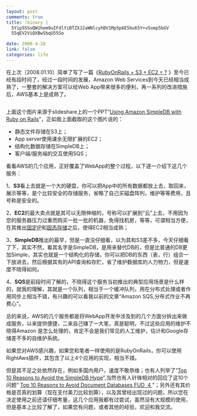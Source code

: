 ```yaml
--- 
layout: post
comments: true
title: !binary |
  5Yip55SoQW1hem9uIFdlYiBTZXJ2aWNlcyhBV1Mp5p6E5bu65Y+v5omp5bGV
  55qEV2ViQXBw5bqU55So

date: 2008-4-28
link: false
categories: life
---
```

<p>在上次（2008.01.10）简单了写了一篇《<a href="../../../?action=show&amp;id=188">RubyOnRails + S3 + EC2 = ?</a> 》至今已经有段时间了，经过一段时间的发展，Amazon Web Services到今天已经相当成熟了，一整套的解决方案可以给Web App带来很多的便利，再一系列的改进措施后，AWS基本上是成熟了。</p>
<p><img src="http://lh3.ggpht.com/iceskysl/SBV1lquzeiI/AAAAAAAACDI/o50yR_nOby4/s400/all.png" alt="" /></p>
<p>上面这个图片来源于slideshare上的一个PPT&ldquo;<a href="http://www.slideshare.net/martin.rehfeld/amazon-simple-db-07-feb-2008-rug-b/">Using Amazon SimpleDB with Ruby on Rails</a>&rdquo;，正如我上面截取的这个图片说的：</p>
<ul>
    <li>静态文件存储在S3上；</li>
    <li>App server使用课余无限扩展的EC2；</li>
    <li>结构化数据存储在SimpleDB上；</li>
    <li>客户端/服务端的交互使用SQS；</li>
</ul>
<p>看看AWS的几个应用，正好覆盖了WebApp的整个过程，以下逐一介绍下这几个服务：</p>
<p>1、<strong>S3</strong>看上去就是一个大的硬盘，你可以把App中的所有数据都放上去，取回来，展示等等，是个比较安全的存储服务，省略了自己买磁盘阵列，维护等等费用，且号称是安全的。</p>
<p>2、<strong>EC2</strong>的最大卖点就是其可以无限伸缩的，号称可以扩展到&ldquo;云&rdquo;上去，不用因为您的服务器压力过重而购买一批一批的机器，免得找机房，等等，可谓相当方便，在其推出<a href="http://iceskysl.1sters.com/?action=show&amp;id=241">固定IP</a>和<a href="http://iceskysl.1sters.com/?action=show&amp;id=255">固态存储</a>之后，使得EC2相当成熟；</p>
<p>3、<strong>SimpleDB</strong>推出的最早，但是一直没仔细看，以为其和S3差不多，今天仔细看了下，其实不然，看其名字是SimpleDB，是用来替代DB的，但是比普通的DB更加Simple，其实也就是一个结构化的存储，你可以把DB的东西（表，行）组合一下放进去，然后根据其有的API查询和存贮，省了维护数据库的人力物力，但是速度不晓得如何。</p>
<p>4、<strong>SQS</strong>是前段时间了解的，不晓得这个服务当初推出的典型应用场景是什么样的，就我的理解，其就是一个队列，相当于一个缓冲队列，用在分布式处理或者作用同步上相当不错，有兴趣的可以看我以前的文章&ldquo;Amazon SQS,分布式作业不再费心&rdquo;。</p>
<p>总的来说，AWS的几个服务都是将WebApp开发中涉及到的几个方面分拆出来做成服务，以来提供便捷，二来自己赚了一大笔，真是聪明，不过这些应用的维护不晓得Amazon 是怎么处理的，肯定不会是我们常见的人工维护，估计和Google存储差不多的自维护系统。</p>
<p>如果您对AWS感兴趣，如果您和笔者一样使用的是RubyOnRails，你可以使用RightAws插件，其包含了以上4个应用的实现，相当不错。</p>
<p>但是其不足之处依然存在，例如多国内用户，速度不敢恭维；也有人列举了&ldquo;<a href="http://www.ryanpark.org/2008/04/top-10-avoid-the-simpledb-hype.html">Top 10 Reasons to Avoid the SimpleDB Hype</a>&rdquo;,当然也有人针锋相对的回应了这10个问题&ldquo; <a href="http://rashkovskii.com/articles/2008/4/26/top-10-reasons-to-avoid-document-databases-fud">Top 10 Reasons to Avoid Document Databases FUD&nbsp; 4 </a>&rdquo;；另外还有其价格是否真的划算（现在支付美刀比较划算），以及其曾经出现过的问题，所以您在决定使用之前还请仔细考量，这几个应用我都有过尝试，虽然没有大规模的使用，但是基本上比较了解了，如果您有问题，或者其他的经验，欢迎和我交流。</p>
